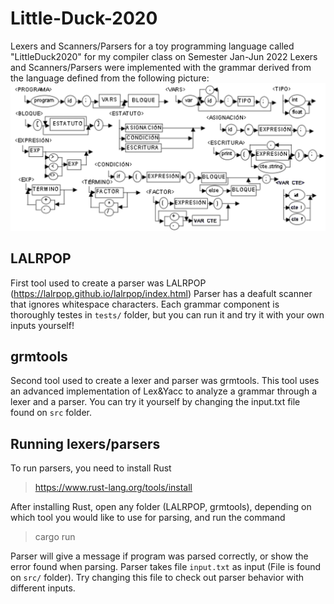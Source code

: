 # Little-Duck-2020
Lexers and Scanners/Parsers for a toy programming language called "LittleDuck2020" for my compiler class on Semester Jan-Jun 2022
Lexers and Scanners/Parsers  were implemented with the grammar derived from the language defined from the following picture:
![image](LittleDuck.png)

## LALRPOP
First tool used to create a parser was LALRPOP (https://lalrpop.github.io/lalrpop/index.html)
Parser has a deafult scanner that ignores whitespace characters.
Each grammar component is thoroughly testes in `tests/` folder, but you can run it and try it with your own inputs yourself!

## grmtools

Second tool used to create a lexer and parser was grmtools. This tool uses an advanced implementation of Lex&Yacc to analyze a grammar through a lexer and a parser. You can try it yourself by changing the input.txt file found on `src` folder. 

## Running lexers/parsers 

To run parsers, you need to install Rust  
> https://www.rust-lang.org/tools/install

After installing Rust, open any folder (LALRPOP, grmtools), depending on which tool you would like to use for parsing, and run the command 

> cargo run

Parser will give a message if program was parsed correctly, or show the error found when parsing.
Parser takes file `input.txt` as input (File is found on `src/` folder). 
Try changing this file to check out parser behavior with different inputs.